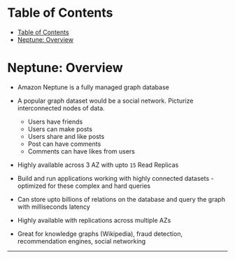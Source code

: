 # Table of Contents

- [Table of Contents](#table-of-contents)
- [Neptune: Overview](#neptune-overview)

# Neptune: Overview

- Amazon Neptune is a fully managed graph database
- A popular graph dataset would be a social network. Picturize interconnected nodes of data.

  - Users have friends
  - Users can make posts
  - Users share and like posts
  - Post can have comments
  - Comments can have likes from users

- Highly available across 3 AZ with upto `15` Read Replicas

- Build and run applications working with highly connected datasets - optimized for these complex and hard queries

- Can store upto billions of relations on the database and query the graph with milliseconds latency

- Highly available with replications across multiple AZs

- Great for knowledge graphs (Wikipedia), fraud detection, recommendation engines, social networking

---

